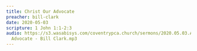 ```yaml
---
title: Christ Our Advocate
preacher: bill-clark
date: 2020-05-03
scripture: 1 John 1:1-2:3
audio: https://s3.wasabisys.com/coventrypca.church/sermons/2020.05.03.A Christ Our
  Advocate - Bill Clark.mp3
---
```

